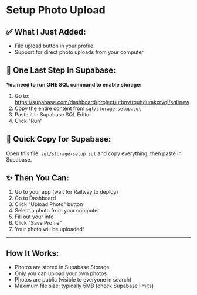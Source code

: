 # Setup Photo Upload

## ✅ What I Just Added:
- File upload button in your profile
- Support for direct photo uploads from your computer

## 🔧 One Last Step in Supabase:

**You need to run ONE SQL command to enable storage:**

1. Go to: https://supabase.com/dashboard/project/utbnvtrquhdurakxrvql/sql/new
2. Copy the entire content from `sql/storage-setup.sql`
3. Paste it in Supabase SQL Editor
4. Click "Run"

## 📝 Quick Copy for Supabase:

Open this file: `sql/storage-setup.sql` and copy everything, then paste in Supabase.

## ✨ Then You Can:

1. Go to your app (wait for Railway to deploy)
2. Go to Dashboard
3. Click "Upload Photo" button
4. Select a photo from your computer
5. Fill out your info
6. Click "Save Profile"
7. Your photo will be uploaded!

---

## How It Works:

- Photos are stored in Supabase Storage
- Only you can upload your own photos
- Photos are public (visible to everyone in search)
- Maximum file size: typically 5MB (check Supabase limits)

